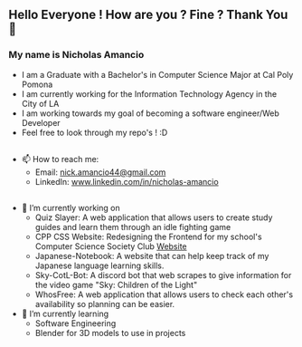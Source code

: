 ## Hello Everyone ! How are you ? Fine ? Thank You 👋
### My name is Nicholas Amancio
- I am a Graduate with a Bachelor's in Computer Science Major at Cal Poly Pomona
- I am currently working for the Information Technology Agency in the City of LA
- I am working towards my goal of becoming a software engineer/Web Developer
- Feel free to look through my repo's ! :D
##
- 📫 How to reach me:
  - Email: nick.amancio44@gmail.com
  - LinkedIn: www.linkedin.com/in/nicholas-amancio
## 
- 🔭 I’m currently working on
  - Quiz Slayer: A web application that allows users to create study guides and learn them through an idle fighting game
  - CPP CSS Website: Redesigning the Frontend for my school's Computer Science Society Club [Website](https://cppcss.club/)
  - Japanese-Notebook: A website that can help keep track of my Japanese language learning skills.
  - Sky-CotL-Bot: A discord bot that web scrapes to give information for the video game "Sky: Children of the Light"
  - WhosFree: A web application that allows users to check each other's availability so planning can be easier.
- 🌱 I’m currently learning
  - Software Engineering
  - Blender for 3D models to use in projects

<!--
**Nickthecan/Nickthecan** is a ✨ _special_ ✨ repository because its `README.md` (this file) appears on your GitHub profile.

Here are some ideas to get you started:

- 🔭 I’m currently working on ...
- 🌱 I’m currently learning ...
- 👯 I’m looking to collaborate on ...
- 🤔 I’m looking for help with ...
- 💬 Ask me about ...
- 📫 How to reach me: ...
- 😄 Pronouns: ...
- ⚡ Fun fact: ...
-->
